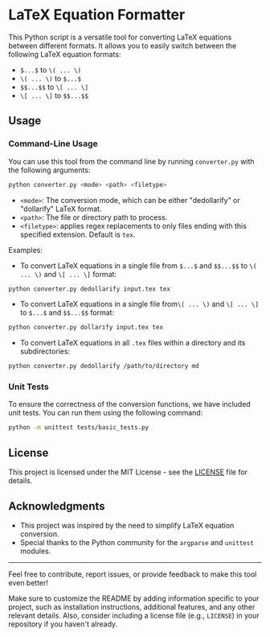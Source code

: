 # LaTeX Equation Formatter

This Python script is a versatile tool for converting LaTeX equations between different formats. It allows you to easily switch between the following LaTeX equation formats:

- `$...$` to `\( ... \)`
- `\( ... \)` to `$...$`
- `$$...$$` to `\[ ... \]`
- `\[ ... \]` to `$$...$$`

## Usage

### Command-Line Usage

You can use this tool from the command line by running `converter.py` with the following arguments:

```bash
python converter.py <mode> <path> <filetype>
```

- `<mode>`: The conversion mode, which can be either "dedollarify" or "dollarify" LaTeX format.
- `<path>`: The file or directory path to process.
- `<filetype>`: applies regex replacements to only files ending with this specified extension.  Default is `tex`.

Examples:

- To convert LaTeX equations in a single file from `$...$` and `$$...$$` to `\( ... \)` and `\[ ... \]` format:

```bash
python converter.py dedollarify input.tex tex
```

- To convert LaTeX equations in a single file from`\( ... \)` and `\[ ... \]` to `$...$` and `$$...$$` format:

```bash
python converter.py dollarify input.tex tex
```

- To convert LaTeX equations in all `.tex` files within a directory and its subdirectories:

```bash
python converter.py dedollarify /path/to/directory md
```

### Unit Tests

To ensure the correctness of the conversion functions, we have included unit tests. You can run them using the following command:

```bash
python -m unittest tests/basic_tests.py
```

## License

This project is licensed under the MIT License - see the [LICENSE](LICENSE) file for details.

## Acknowledgments

- This project was inspired by the need to simplify LaTeX equation conversion.
- Special thanks to the Python community for the `argparse` and `unittest` modules.

---

Feel free to contribute, report issues, or provide feedback to make this tool even better!


Make sure to customize the README by adding information specific to your project, such as installation instructions, additional features, and any other relevant details. Also, consider including a license file (e.g., `LICENSE`) in your repository if you haven't already.
